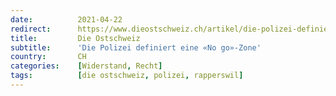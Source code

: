 ```yaml
---
date:          2021-04-22
redirect:      https://www.dieostschweiz.ch/artikel/die-polizei-definiert-eine-no-go-zone-wgaVRVL
title:         Die Ostschweiz
subtitle:      'Die Polizei definiert eine «No go»-Zone'
country:       CH
categories:    [Widerstand, Recht]
tags:          [die ostschweiz, polizei, rapperswil]
---
```

